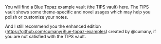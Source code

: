 You will find a Blue Topaz example vault (the TIPS vault) here. The TIPS vault shows some theme-specific and novel usages which may help you polish or customize your notes.

And I still recommend you the enhanced edition (https://github.com/cumany/Blue-topaz-examples) created by @cumany, if you are not satisfied with the TIPS vault.
